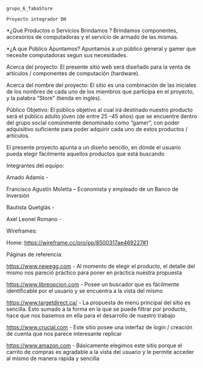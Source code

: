                                                                      grupo_6_fabaStore
                                                                   Proyecto integrador DH

*¿Qué Productos o Servicios Brindamos ?
Brindamos componentes, accesorios de computadoras y el servicio de armado de las mismas.

*¿A que Público Apuntamos?
Apuntamos a un público general y gamer que necesite computadoras segun sus necesidades.

Acerca del proyecto: El presente sitio web será diseñado para la venta de artículos / componentes de computación (hardware). 

Acerca del nombre del proyecto: El sitio es una combinación de las iniciales de los nombres de cada uno de los miembros que participa en el proyecto, y la palabra “Store” (tienda en inglés). 

Público Objetivo: El público objetivo al cual irá destinado nuestro producto será el público adulto jóven (de entre 25 –45 años) que se encuentre dentro del grupo social comúnmente denominado como “gamer”, con poder adquisitivo suficiente para poder adquirir cada uno de estos productos / artículos. 

El presente proyecto apunta a un diseño sencillo, en dónde el usuario pueda elegir fácilmente aquellos productos que está buscando 

 

Integrantes del equipo: 

Amado Adamis -  

Francisco Agustín Moletta – Economista y empleado de un Banco de Inversión 

Bautista Quetglás -  

Axel Leonel Romano -  

 

Wireframes:  

Home: https://wireframe.cc/pro/pp/8500317ae469227#1


 

Páginas de referencia: 

https://www.newegg.com - Al momento de elegir el producto, el detalle del mismo nos pareció práctico para poner en práctica nuestra propuesta 

https://www.libreopcion.com - Posee un buscador que es fácilmente identificable por el usuario y se encuentra a la vista del mismo 

https://www.targetdirect.ca/ - La propuesta de menú principal del sitio es sencilla. Esto sumado a la forma en la que se puede filtrar por producto, hace que nos basemos en ella para el desarrollo de nuestro trabajo 

https://www.crucial.com - Este sitio posee una interfaz de login / creación de cuenta que nos parece interesante replicar 

https://www.amazon.com - Básicamente elegimos este sitio porque el carrito de compras es agradable a la vista del usuario y le permite acceder al mismo de manera rápida y sencilla 
